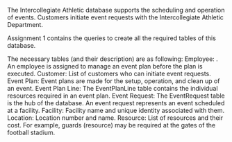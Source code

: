 The Intercollegiate Athletic database supports the scheduling and operation of events.
Customers initiate event requests with the Intercollegiate Athletic Department.  

Assignment 1 contains the queries to create all the required tables of this database.

The necessary tables (and their description) are as following:
Employee: .  An employee is assigned to manage an event plan before the plan is executed.
Customer: List of customers who can initiate event requests. 
Event Plan: Event plans are made for the setup, operation, and clean up of an event.
Event Plan Line: The EventPlanLine table contains the individual resources required in an event plan.
Event Request: The EventRequest table is the hub of the database.  An event request represents an event scheduled at a facility. 
Facility: Facility name and unique identity associated with them. 
Location: Location number and name.
Resource: List of resources and their cost. For example, guards (resource) may be required at the gates of the football stadium.  
